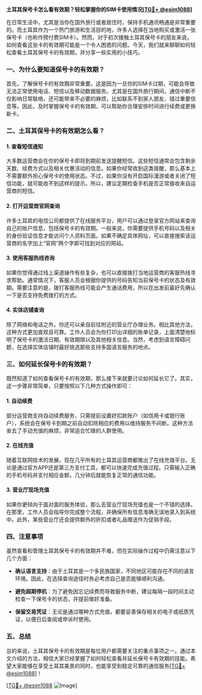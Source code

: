 **土耳其保号卡怎么看有效期？轻松掌握你的SIM卡使用情况[[TG💪+ @esim1088](https://t.me/s/esim1088)]**

在日常生活中，尤其是当你在国外旅行或者居住时，保持手机通讯畅通是非常重要的。而土耳其作为一个热门旅游和生活目的地，许多人选择在当地购买或激活一张保号卡（也称作预付费SIM卡）。然而，对于初次接触土耳其保号卡的朋友来说，如何查看这张卡的有效期可能是一个令人困惑的问题。今天，我们就来聊聊如何轻松查看土耳其保号卡的有效期，并分享一些实用的小技巧。

### **一、为什么要知道保号卡的有效期？**

首先，了解保号卡的有效期非常重要。这是因为一旦你的SIM卡过期，可能会导致无法正常使用电话、短信以及移动数据服务。尤其是在国外旅行期间，通信中断不仅影响日常联络，还可能带来不必要的麻烦，比如联系不到家人朋友、错过重要信息等。因此，及时掌握保号卡的有效期，可以帮助你合理安排时间进行续费或更换新卡。

### **二、土耳其保号卡的有效期怎么看？**

#### **1. 查看短信通知**
大多数运营商会在你的保号卡即将到期前发送提醒短信。这些短信通常会包含剩余天数、续费方式以及相关优惠活动的信息。如果你经常收到这类提醒，那么基本上不需要额外担心保号卡的使用状态。不过，如果你没有开启国际漫游或者关闭了短信功能，就可能收不到这样的提示。所以，建议定期检查手机是否正常接收来自运营商的短信。

#### **2. 打开运营商官网查询**
许多土耳其的电信公司都提供了在线服务平台，用户可以通过登录官方网站来查询自己的账户信息，包括保号卡的有效期。一般来说，你需要提供手机号码以及相关的身份验证信息才能访问个人资料页面。如果不确定具体网址，可以直接搜索该运营商的名字加上“官网”两个字即可找到对应的网站。

#### **3. 使用客服热线咨询**
如果你觉得通过线上渠道操作有些复杂，也可以直接拨打当地运营商的客服热线寻求帮助。通常情况下，客服人员会根据你提供的号码告知当前保号卡的状态及有效期。需要注意的是，拨打客服热线可能会产生通话费用，所以在出发前最好先确认一下是否支持免费拨打的方式。

#### **4. 实体店铺查询**
除了网络和电话之外，你还可以亲自前往附近的营业厅办理业务。相比其他方法，这种方式更加直观且可靠。工作人员会为你打印出详细的账单记录，上面清楚地标明了保号卡的激活日期、有效期限以及其他相关信息。当然，考虑到语言障碍问题，在选择实体店铺时最好挑选那些支持多国语言服务的地点。

### **三、如何延长保号卡的有效期？**

既然知道了如何查看保号卡的有效期，那么接下来就要讨论如何延长它了。其实，这一步骤非常简单，只要按照以下几种方式操作即可：

#### **1. 自动续费**
部分运营商支持自动续费服务，只需提前设置好扣款账户（如信用卡或银行账户），系统会在保号卡到期之前自动扣除相应的费用以维持服务不间断。这种方法省去了手动充值的麻烦，非常适合忙碌的人群使用。

#### **2. 在线充值**
随着互联网技术的发展，现在几乎所有的土耳其运营商都推出了在线充值平台。无论是通过官方APP还是第三方支付工具，都可以快速完成充值过程。只需输入正确的手机号码并支付相应金额，几分钟后就能恢复正常的通信功能。

#### **3. 营业厅现场充值**
如果你更倾向于面对面的服务体验，那么去营业厅现场充值也是一个不错的选择。在那里，工作人员会指导你完成整个流程，并确保所有信息准确无误地录入到系统中。此外，某些营业厅还会提供额外的折扣或者礼品赠送作为促销手段。

### **四、注意事项**

虽然查看和管理土耳其保号卡的有效期并不难，但在实际操作过程中仍需注意以下几个方面：

- **确认语言支持**：由于土耳其是一个多民族国家，不同地区可能存在不同的语言环境。因此，在选择查询途径时务必考虑自己是否能够顺利沟通。
  
- **避免超期停机**：为了避免因忘记续费而导致服务中断，建议每隔一段时间主动检查一下保号卡的状态，并提前做好准备。
  
- **保留交易凭证**：无论是通过哪种方式充值，都要妥善保存相关的电子或纸质凭证，以便日后查阅或申诉时使用。

### **五、总结**

总的来说，土耳其保号卡的有效期是每位用户都需要关注的重点事项之一。通过本文介绍的方法，相信大家已经掌握了如何轻松查看并延长保号卡有效期的技能。希望大家能够在享受土耳其美景的同时，也能享受到稳定可靠的通信服务[[TG💪+ @esim1088](https://t.me/s/esim1088)]！

[[TG💪+ @esim1088](https://t.me/s/esim1088) ![Image](https://i.postimg.cc/4NQfJmqS/Snipaste-2025-05-13-00-14-12.png)]